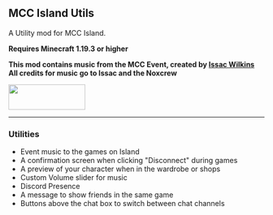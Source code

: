 ## MCC Island Utils

A Utility mod for MCC Island. 

**Requires Minecraft 1.19.3 or higher**

**This mod contains music from the MCC Event, created by [Issac Wilkins](https://open.spotify.com/artist/0AhY6cET8JCq1ARiwnTkGi)**\
**All credits for music go to Issac and the Noxcrew**

<a title="Fabric API" href="https://github.com/FabricMC/fabric">
    <img src="https://i.imgur.com/Ol1Tcf8.png" width="151" height="50" />
</a>

---

### Utilities
- Event music to the games on Island
- A confirmation screen when clicking "Disconnect" during games
- A preview of your character when in the wardrobe or shops
- Custom Volume slider for music
- Discord Presence
- A message to show friends in the same game
- Buttons above the chat box to switch between chat channels

